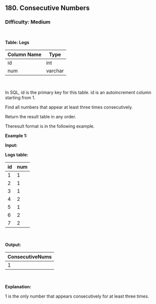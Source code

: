 ## 180. Consecutive Numbers
### Difficulty: Medium

<br>



**Table: Logs**

| Column Name | Type    |
|-------------|---------|
| id          | int     |
| num         | varchar |
<br>

In SQL, id is the primary key for this table.
id is an autoincrement column starting from 1.




Find all numbers that appear at least three times consecutively.

Return the result table in any order.

Theresult format is in the following example.


**Example 1:**

**Input:** 


**Logs table:**


| id | num |
|----|-----|
| 1  | 1   |
| 2  | 1   |
| 3  | 1   |
| 4  | 2   |
| 5  | 1   |
| 6  | 2   |
| 7  | 2   |
<br>

**Output:** 


| ConsecutiveNums |
|-----------------|
| 1               |
<br>

**Explanation:**

 1 is the only number that appears consecutively for at least three times.

